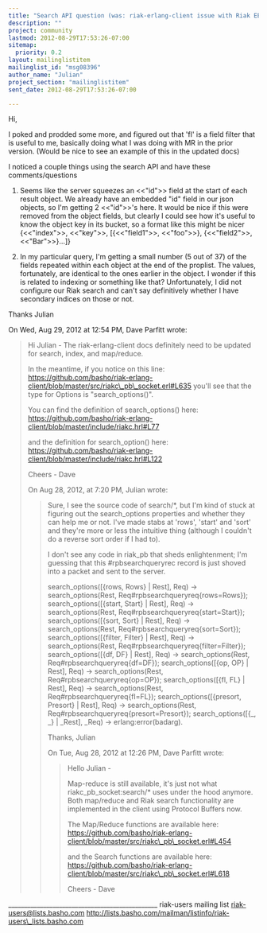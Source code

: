 ```yaml
---
title: "Search API question (was: riak-erlang-client issue with Riak EE 1.2)"
description: ""
project: community
lastmod: 2012-08-29T17:53:26-07:00
sitemap:
  priority: 0.2
layout: mailinglistitem
mailinglist_id: "msg08396"
author_name: "Julian"
project_section: "mailinglistitem"
sent_date: 2012-08-29T17:53:26-07:00

---
```



Hi,

I poked and prodded some more, and figured out that 'fl' is a field
filter that is useful to me, basically doing what I was doing with MR
in the prior version. (Would be nice to see an example of this in the
updated docs)

I noticed a couple things using the search API and have these comments/questions

1. Seems like the server squeezes an <<"id">> field at the start of
each result object. We already have an embedded "id" field in our json
objects, so I'm getting 2 <<"id">>'s here. It would be nice if this
were removed from the object fields, but clearly I could see how it's
useful to know the object key in its bucket, so a format like this
might be nicer
{<<"index">>, <<"key">>, [{<<"field1">>, <<"foo">>}, {<<"field2">>,
<<"Bar">>}...]}

2. In my particular query, I'm getting a small number (5 out of 37) of
the fields repeated within each object at the end of the proplist. The
values, fortunately, are identical to the ones earlier in the object.
I wonder if this is related to indexing or something like that?
Unfortunately, I did not configure our Riak search and can't say
definitively whether I have secondary indices on those or not.

Thanks
Julian

On Wed, Aug 29, 2012 at 12:54 PM, Dave Parfitt  wrote:
> Hi Julian -
> The riak-erlang-client docs definitely need to be updated for search, 
> index, and map/reduce.
>
> In the meantime, if you notice on this line:
> https://github.com/basho/riak-erlang-client/blob/master/src/riakc\_pb\_socket.erl#L635
> you'll see that the type for Options is "search\_options()".
>
> You can find the definition of search\_options() here:
> https://github.com/basho/riak-erlang-client/blob/master/include/riakc.hrl#L77
>
> and the definition for search\_option() here:
> https://github.com/basho/riak-erlang-client/blob/master/include/riakc.hrl#L122
>
> Cheers -
> Dave
>
>
> On Aug 28, 2012, at 7:20 PM, Julian wrote:
>
>> Sure, I see the source code of search/\*, but I'm kind of stuck at
>> figuring out the search\_options properties and whether they can help
>> me or not. I've made stabs at 'rows', 'start' and 'sort' and they're
>> more or less the intuitive thing (although I couldn't do a reverse
>> sort order if I had to).
>>
>>
>> I don't see any code in riak\_pb that sheds enlightenment; I'm guessing
>> that this #rpbsearchqueryrec record is just shoved into a packet and
>> sent to the server.
>>
>> search\_options([{rows, Rows} | Rest], Req) ->
>> search\_options(Rest, Req#rpbsearchqueryreq{rows=Rows});
>> search\_options([{start, Start} | Rest], Req) ->
>> search\_options(Rest, Req#rpbsearchqueryreq{start=Start});
>> search\_options([{sort, Sort} | Rest], Req) ->
>> search\_options(Rest, Req#rpbsearchqueryreq{sort=Sort});
>> search\_options([{filter, Filter} | Rest], Req) ->
>> search\_options(Rest, Req#rpbsearchqueryreq{filter=Filter});
>> search\_options([{df, DF} | Rest], Req) ->
>> search\_options(Rest, Req#rpbsearchqueryreq{df=DF});
>> search\_options([{op, OP} | Rest], Req) ->
>> search\_options(Rest, Req#rpbsearchqueryreq{op=OP});
>> search\_options([{fl, FL} | Rest], Req) ->
>> search\_options(Rest, Req#rpbsearchqueryreq{fl=FL});
>> search\_options([{presort, Presort} | Rest], Req) ->
>> search\_options(Rest, Req#rpbsearchqueryreq{presort=Presort});
>> search\_options([{\_, \_} | \_Rest], \_Req) ->
>> erlang:error(badarg).
>>
>> Thanks,
>> Julian
>>
>> On Tue, Aug 28, 2012 at 12:26 PM, Dave Parfitt  wrote:
>>> Hello Julian -
>>>
>>> Map-reduce is still available, it's just not what riakc\_pb\_socket:search/\* 
>>> uses under the hood anymore. Both map/reduce and Riak search functionality 
>>> are implemented in the client using Protocol Buffers now.
>>>
>>> The Map/Reduce functions are available here:
>>> https://github.com/basho/riak-erlang-client/blob/master/src/riakc\_pb\_socket.erl#L454
>>>
>>> and the Search functions are available here:
>>> https://github.com/basho/riak-erlang-client/blob/master/src/riakc\_pb\_socket.erl#L618
>>>
>>> Cheers -
>>> Dave
>

\_\_\_\_\_\_\_\_\_\_\_\_\_\_\_\_\_\_\_\_\_\_\_\_\_\_\_\_\_\_\_\_\_\_\_\_\_\_\_\_\_\_\_\_\_\_\_
riak-users mailing list
riak-users@lists.basho.com
http://lists.basho.com/mailman/listinfo/riak-users\_lists.basho.com

